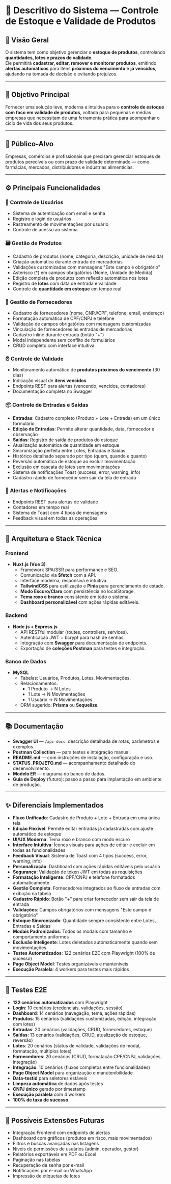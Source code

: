 # 🧾 Descritivo do Sistema — Controle de Estoque e Validade de Produtos

## 📘 Visão Geral
O sistema tem como objetivo gerenciar o **estoque de produtos**, controlando **quantidades, lotes e prazos de validade**.  
Ele permitirá **cadastrar, editar, remover e monitorar produtos**, emitindo **alertas automáticos** para itens **próximos do vencimento** e **já vencidos**, ajudando na tomada de decisão e evitando prejuízos.

---

## 🎯 Objetivo Principal
Fornecer uma solução leve, moderna e intuitiva para o **controle de estoque com foco em validade de produtos**, voltada para pequenas e médias empresas que necessitam de uma ferramenta prática para acompanhar o ciclo de vida dos seus produtos.

---

## 👥 Público-Alvo
Empresas, comércios e profissionais que precisam gerenciar estoques de produtos perecíveis ou com prazo de validade determinado — como farmácias, mercados, distribuidores e indústrias alimentícias.

---

## ⚙️ Principais Funcionalidades

### 👤 Controle de Usuários
- Sistema de autenticação com email e senha
- Registro e login de usuários
- Rastreamento de movimentações por usuário
- Controle de acesso ao sistema

### 🗃️ Gestão de Produtos
- Cadastro de produtos (nome, categoria, descrição, unidade de medida)
- Criação automática durante entrada de mercadorias
- Validações customizadas com mensagens "Este campo é obrigatório"
- Asterisco (*) em campos obrigatórios (Nome, Unidade de Medida)
- Edição completa de produtos com reflexão automática nos lotes
- Registro de **lotes** com data de entrada e validade
- Controle de **quantidade em estoque** em tempo real

### 🏢 Gestão de Fornecedores
- Cadastro de fornecedores (nome, CNPJ/CPF, telefone, email, endereço)
- Formatação automática de CPF/CNPJ e telefone
- Validação de campos obrigatórios com mensagens customizadas
- Vinculação de fornecedores às entradas de mercadorias
- Cadastro inline durante entrada (botão "+")
- Modal independente sem conflito de formulários
- CRUD completo com interface intuitiva

### ⏰ Controle de Validade
- Monitoramento automático de **produtos próximos do vencimento** (30 dias)
- Indicação visual de **itens vencidos**
- Endpoints REST para alertas (vencendo, vencidos, contadores)
- Documentação completa no Swagger

### 📦 Controle de Entradas e Saídas
- **Entradas**: Cadastro completo (Produto + Lote + Entrada) em um único formulário
- **Edição de Entradas**: Permite alterar quantidade, data, fornecedor e observação
- **Saídas**: Registro de saída de produtos do estoque
- Atualização automática de quantidade em estoque
- Sincronização perfeita entre Lotes, Entradas e Saídas
- Histórico detalhado separado por tipo (quem, quando e quanto)
- Reversão automática de estoque ao excluir movimentação
- Exclusão em cascata de lotes sem movimentações
- Sistema de notificações Toast (success, error, warning, info)
- Cadastro rápido de fornecedor sem sair da tela de entrada

### 🔔 Alertas e Notificações
- Endpoints REST para alertas de validade
- Contadores em tempo real
- Sistema de Toast com 4 tipos de mensagens
- Feedback visual em todas as operações

---

## 🧱 Arquitetura e Stack Técnica

### Frontend
- **Nuxt.js (Vue 3)**
  - Framework SPA/SSR para performance e SEO.
  - Comunicação via **$fetch** com a API.
  - Interface moderna, responsiva e intuitiva.
  - **TailwindCSS** para estilização e **Pinia** para gerenciamento de estado.
  - **Modo Escuro/Claro** com persistência no localStorage.
  - **Tema roxo e branco** consistente em todo o sistema.
  - **Dashboard personalizável** com ações rápidas editáveis.

### Backend
- **Node.js + Express.js**
  - API RESTful modular (routes, controllers, services).
  - Autenticação JWT + bcrypt para hash de senhas.
  - Integração com **Swagger** para documentação de endpoints.
  - Exportação de **coleções Postman** para testes e integração.

### Banco de Dados
- **MySQL**
  - Tabelas: Usuários, Produtos, Lotes, Movimentações.
  - Relacionamentos:
    - 1 Produto → N Lotes
    - 1 Lote → N Movimentações
    - 1 Usuário → N Movimentações
  - ORM sugerido: **Prisma** ou **Sequelize**.

---

## 📚 Documentação
- **Swagger UI** — `/api-docs`: descrição detalhada de rotas, parâmetros e exemplos.
- **Postman Collection** — para testes e integração manual.
- **README.md** — com instruções de instalação, configuração e uso.
- **STATUS_PROJETO.md** — acompanhamento detalhado do desenvolvimento.
- **Modelo ER** — diagrama do banco de dados.
- **Guia de Deploy** (futuro): passo a passo para implantação em ambiente de produção.

---

## ✨ Diferenciais Implementados
- **Fluxo Unificado**: Cadastro de Produto + Lote + Entrada em uma única tela
- **Edição Flexível**: Permite editar entradas já cadastradas com ajuste automático de estoque
- **UI/UX Moderna**: Tema roxo e branco com modo escuro
- **Interface Intuitiva**: Ícones visuais para ações de editar e excluir em todas as funcionalidades
- **Feedback Visual**: Sistema de Toast com 4 tipos (success, error, warning, info)
- **Personalização**: Dashboard com ações rápidas editáveis pelo usuário
- **Segurança**: Validação de token JWT em todas as requisições
- **Formatação Inteligente**: CPF/CNPJ e telefone formatados automaticamente
- **Gestão Completa**: Fornecedores integrados ao fluxo de entradas com exibição na tabela
- **Cadastro Rápido**: Botão "+" para criar fornecedor sem sair da tela de entrada
- **Validações**: Campos obrigatórios com mensagens "Este campo é obrigatório"
- **Estoque Sincronizado**: Quantidade sempre consistente entre Lotes, Entradas e Saídas
- **Modais Padronizados**: Todos os modais com tamanho e comportamento uniformes
- **Exclusão Inteligente**: Lotes deletados automaticamente quando sem movimentações
- **Testes Automatizados**: 122 cenários E2E com Playwright (100% de sucesso)
- **Page Object Model**: Testes organizáveis e manteníveis
- **Execução Paralela**: 4 workers para testes mais rápidos

---



## 🧪 Testes E2E
- **122 cenários automatizados** com Playwright
- **Login**: 10 cenários (credenciais, validações, sessão)
- **Dashboard**: 14 cenários (navegação, tema, ações rápidas)
- **Produtos**: 15 cenários (validações customizadas, edição, integração com lotes)
- **Entradas**: 20 cenários (validações, CRUD, fornecedores, estoque)
- **Saídas**: 13 cenários (validações, CRUD, atualização de estoque, reversão)
- **Lotes**: 20 cenários (status de validade, validações de modal, formatação, múltiplos lotes)
- **Fornecedores**: 20 cenários (CRUD, formatação CPF/CNPJ, validações, integração)
- **Integração**: 10 cenários (fluxos completos entre funcionalidades)
- **Page Object Model** para organização e manutenibilidade
- **Data-testid** para seletores estáveis
- **Limpeza automática** de dados após testes
- **CNPJ único** gerado por timestamp
- **Execução paralela** com 4 workers
- **100% de taxa de sucesso**

---

## 🚀 Possíveis Extensões Futuras
- Integração Frontend com endpoints de alertas
- Dashboard com gráficos (produtos em risco, mais movimentados)
- Filtros e buscas avançadas nas listagens
- Níveis de permissões de usuários (admin, operador, gestor)
- Relatórios exportáveis em PDF ou Excel
- Paginação nas tabelas
- Recuperação de senha por e-mail
- Notificações por e-mail ou WhatsApp
- Impressão de etiquetas de lotes
